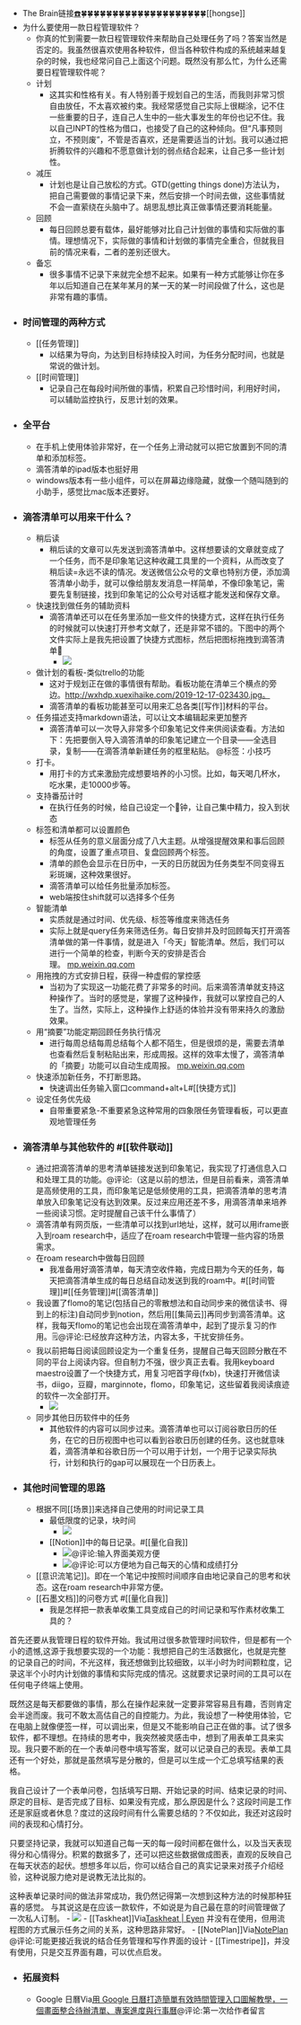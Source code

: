 - The Brain链接[☎️](brain://api.thebrain.com/g7PXu0IyM0ucARb24SvxiA/4uzbLWOuP0yKoSsvPbLoTQ/%E6%BB%B4%E7%AD%94%E6%B8%85%E5%8D%95)🍀🍀🍀🍀🍀🍀🍀🍀🍀🍀🍀🍀🍀🍀🍀🍀🍀🍀🍀🍀[[hongse]]
- 为什么要使用一款日程管理软件？
    - 你真的忙到需要一款日程管理软件来帮助自己处理任务了吗？答案当然是否定的。我虽然很喜欢使用各种软件，但当各种软件构成的系统越来越复杂的时候，我也经常问自己上面这个问题。既然没有那么忙，为什么还需要日程管理软件呢？
    - 计划
        - 这其实和性格有关。有人特别善于规划自己的生活，而我则非常习惯自由放任，不太喜欢被约束。我经常感觉自己实际上很糊涂，记不住一些重要的日子，连自己人生中的一些大事发生的年份也记不住。我以自己INPT的性格为借口，也接受了自己的这种倾向。但“凡事预则立，不预则废”，不管是否喜欢，还是需要适当的计划。我可以通过把折腾软件的兴趣和不愿意做计划的弱点结合起来，让自己多一些计划性。
    - 减压
        - 计划也是让自己放松的方式。GTD(getting things done)方法认为，把自己需要做的事情记录下来，然后安排一个时间去做，这些事情就不会一直萦绕在头脑中了。胡思乱想比真正做事情还要消耗能量。
    - 回顾
        - 每日回顾总要有载体，最好能够对比自己计划做的事情和实际做的事情。理想情况下，实际做的事情和计划做的事情完全重合，但就我目前的情况来看，二者的差别还很大。
    - 备忘
        - 很多事情不记录下来就完全想不起来。如果有一种方式能够让你在多年以后知道自己在某年某月的某一天的某一时间段做了什么，这也是非常有趣的事情。
- ### 时间管理的两种方式
    - [[任务管理]]
        - 以结果为导向，为达到目标持续投入时间，为任务分配时间，也就是常说的做计划。
    - [[时间管理]]
        - 记录自己在每段时间所做的事情，积累自己珍惜时间，利用好时间，可以辅助监控执行，反思计划的效果。
- ### 全平台
    - 在手机上使用体验非常好，在一个任务上滑动就可以把它放置到不同的清单和添加标签。
    - 滴答清单的ipad版本也挺好用
    - windows版本有一些小组件，可以在屏幕边缘隐藏，就像一个随叫随到的小助手，感觉比mac版本还要好。
- ### 滴答清单可以用来干什么？
    - 稍后读
        - 稍后读的文章可以先发送到滴答清单中。这样想要读的文章就变成了一个任务，而不是印象笔记这种收藏工具里的一个资料，从而改变了稍后读=永远不读的情况。发送微信公众号的文章也特别方便，添加滴答清单小助手，就可以像给朋友发消息一样简单，不像印象笔记，需要先复制链接，找到印象笔记的公众号对话框才能发送和保存文章。
    - 快速找到做任务的辅助资料
        - 滴答清单还可以在任务里添加一些文件的快捷方式，这样在执行任务的时候就可以快速打开参考文献了，还是非常不错的。下图中的两个文件实际上是我先把设置了快捷方式图标，然后把图标拖拽到滴答清单
            - ![](https://firebasestorage.googleapis.com/v0/b/firescript-577a2.appspot.com/o/imgs%2Fapp%2Fxinyiheng%2FXXM7aHHjDn.png?alt=media&token=75d03c88-432e-4af5-b643-89742d33a66c)
    - 做计划的看板-类似trello的功能
        - 这对于规划正在做的事情很有帮助。看板功能在清单三个横点的旁边。http://wxhdp.xuexihaike.com/2019-12-17-023430.jpg。
        - 滴答清单的看板功能甚至可以用来汇总各类[[写作]]材料的平台。
    - 任务描述支持markdown语法，可以让文本编辑起来更加整齐
        - 滴答清单可以一次导入非常多个印象笔记文件来供阅读查看。方法如下：先把要倒入导入滴答清单的印象笔记建立一个目录——全选目录，复制——在滴答清单新建任务的框里粘贴。 @标签：小技巧
    - 打卡。
        - 用打卡的方式来激励完成想要培养的小习惯。比如，每天喝几杯水，吃水果，走10000步等。
    - 支持番茄计时
        - 在执行任务的时候，给自己设定一个🍅钟，让自己集中精力，投入到状态
    - 标签和清单都可以设置颜色
        - 标签从任务的意义层面分成了八大主题。从增强提醒效果和事后回顾的角度，设置了重点项目、复盘回顾两个标签。
        - 清单的颜色会显示在日历中，一天的日历就因为任务类型不同变得五彩斑斓，这种效果很好。
        - 滴答清单可以给任务批量添加标签。
        - web端按住shift就可以选择多个任务
    - 智能清单
        - 实质就是通过时间、优先级、标签等维度来筛选任务
        - 实际上就是query任务来筛选任务。每日安排并及时回顾每天打开滴答清单做的第一件事情，就是进入「今天」智能清单。然后，我们可以进行一个简单的检查，判断今天的安排是否合理。 [mp.weixin.qq.com](https://mp.weixin.qq.com/s/j1zoCmskGPqxE21sdCK3wg)
    - 用拖拽的方式安排日程，获得一种虚假的掌控感
        - 当初为了实现这一功能花费了非常多的时间。后来滴答清单就支持这种操作了。当时的感觉是，掌握了这种操作，我就可以掌控自己的人生了。当然，实际上，这种操作上舒适的体验并没有带来持久的激励效果。
    - 用“摘要”功能定期回顾任务执行情况
        - 进行每周总结每周总结每个人都不陌生，但是很烦的是，需要去清单也查看然后复制粘贴出来，形成周报。这样的效率太慢了，滴答清单的「摘要」功能可以自动生成周报。 [mp.weixin.qq.com](https://mp.weixin.qq.com/s/j1zoCmskGPqxE21sdCK3wg)
    - 快速添加新任务，不打断思路。
        - 快速调出任务输入窗口command+alt+L#[[快捷方式]]
    - 设定任务优先级
        - 自带重要紧急-不重要紧急这种常用的四象限任务管理看板，可以更直观地管理任务
- ### 滴答清单与其他软件的 #[[软件联动]]
    - 通过把滴答清单的思考清单链接发送到印象笔记，我实现了打通信息入口和处理工具的功能。@评论:（这是以前的想法，但是目前看来，滴答清单是高频使用的工具，而印象笔记是低频使用的工具，把滴答清单的思考清单放入印象笔记没有达到效果。反过来应用还差不多，用滴答清单来培养一些阅读习惯。定时提醒自己该干什么事情了）
    - 滴答清单有网页版，一些清单可以找到url地址，这样，就可以用iframe嵌入到roam research中，适应了在roam research中管理一些内容的场景需求。
    - 在roam research中做每日回顾
        - 我准备用好滴答清单，每天清空收件箱，完成日期为今天的任务，每天把滴答清单生成的每日总结自动发送到我的roam中。#[[时间管理]]#[[任务管理]]#[[滴答清单]]
    - 我设置了flomo的笔记(包括自己的零散想法和自动同步来的微信读书、得到上的标注)自动同步到notion，然后用[[集简云]]再同步到滴答清单。这样，我每天flomo的笔记也会出现在滴答清单中，起到了提示复习的作用。🗒@评论:已经放弃这种方法，内容太多，干扰安排任务。
    - 我以前把每日阅读回顾设定为一个重复任务，提醒自己每天回顾分散在不同的平台上阅读内容。但自制力不强，很少真正去看。我用keyboard maestro设置了一个快捷方式，用复习吧首字母(fxb)，快速打开微信读书，diigo，豆瓣，marginnote，flomo，印象笔记，这些留着我阅读痕迹的软件一次全部打开。
        - ![](https://firebasestorage.googleapis.com/v0/b/firescript-577a2.appspot.com/o/imgs%2Fapp%2Fxinyiheng%2FMtJ4kIcoUm.png?alt=media&token=45163686-e70c-4b0b-b89d-56732034f61e)
    - 同步其他日历软件中的任务
        - 其他软件的内容可以同步过来。滴答清单也可以订阅谷歌日历的任务，在它的日历视图中也可以看到谷歌日历创建的任务。这也就意味着，滴答清单和谷歌日历一个可以用于计划，一个用于记录实际执行，计划和执行的gap可以展现在一个日历表上。
- ### 其他时间管理的思路
    - 根据不同[[场景]]来选择自己使用的时间记录工具
        - 最低限度的记录，块时间
            - ![](https://firebasestorage.googleapis.com/v0/b/firescript-577a2.appspot.com/o/imgs%2Fapp%2Fxinyiheng%2FhpASfJ9Si7.png?alt=media&token=fb323ff0-6285-447e-ba72-82710813a0c2)
        - [[Notion]]中的每日记录。#[[量化自我]]
            - ![](https://firebasestorage.googleapis.com/v0/b/firescript-577a2.appspot.com/o/imgs%2Fapp%2Fxinyiheng%2FQ3c_hK2vFJ.png?alt=media&token=d0ceab75-8a47-48a7-8593-53faf4e7f978)@评论:输入界面美观方便
            - ![](https://firebasestorage.googleapis.com/v0/b/firescript-577a2.appspot.com/o/imgs%2Fapp%2Fxinyiheng%2FrpGe5nRi8Z.png?alt=media&token=d4d04d46-8ba4-4249-bdaa-e2ed39b51985)@评论:可以方便地为自己每天的心情和成绩打分
    - [[意识流笔记]]。即在一个笔记中按照时间顺序自由地记录自己的思考和状态。这在roam research中非常方便。
    - [[石墨文档]]的问卷方式 #[[量化自我]]
        - 我是怎样把一款表单收集工具变成自己的时间记录和写作素材收集工具的？

首先还要从我管理日程的软件开始。我试用过很多款管理时间软件，但是都有一个小的遗憾,这源于我想要实现的一个功能：我想把自己的生活数据化，也就是完整的记录自己的时间，不光这样，我还想做到比较细致，以半小时为时间颗粒度，记录这半个小时内计划做的事情和实际完成的情况。这就要求记录时间的工具可以在任何电子终端上使用。

既然这是每天都要做的事情，那么在操作起来就一定要非常容易且有趣，否则肯定会半途而废。我可不敢太高估自己的自控能力。为此，我设想了一种使用体验，它在电脑上就像便签一样，可以调出来，但是又不能影响自己正在做的事。试了很多软件，都不理想。在持续的思考中，我突然被灵感击中，想到了用表单工具来实现。我只要不断的在一个表单问卷中填写答案，就可以记录自己的表现。表单工具还有一个好处，那就是虽然填写是分散的，但是可以生成一个汇总填写结果的表格。

我自己设计了一个表单问卷，包括填写日期、开始记录的时间、结束记录的时间、原定的目标、是否完成了目标、如果没有完成，那么原因是什么？这段时间是工作还是家庭或者休息？度过的这段时间有什么需要总结的？不仅如此，我还对这段时间的表现和心情打分。

只要坚持记录，我就可以知道自己每一天的每一段时间都在做什么，以及当天表现得分和心情得分。积累的数据多了，还可以把这些数据做成图表，直观的反映自己在每天状态的起伏。想想多年以后，你可以结合自己的真实记录来对孩子介绍经验，这种说服力绝对是说教无法比拟的。

这种表单记录时间的做法非常成功，我仍然记得第一次想到这种方法的时候那种狂喜的感觉。 与其说这是在应该一款软件，不如说是为自己最在意的时间管理做了一次私人订制。
        - ![](https://firebasestorage.googleapis.com/v0/b/firescript-577a2.appspot.com/o/imgs%2Fapp%2Fxinyiheng%2F6L8ya2rtLQ.png?alt=media&token=7d68493e-0a9b-4397-b766-394cf0daa36c)
    - [[Taskheat]]Via[Taskheat | Eyen](https://eyen.fr/) 并没有在使用，但用流程图的方式展示任务之间的关系，这种思路非常好。
    - [[NotePlan]]Via[NotePlan](https://beta.noteplan.co/)  @评论:可能更接近我说的结合任务管理和写作界面的设计
    - [[Timestripe]]，并没有使用，只是交互界面有趣，可以优点启发。
- ### 拓展资料
    - Google 日曆Via[用 Google 日曆打造簡單有效時間管理入口圖解教學，一個畫面整合待辦清單、專案進度與行事曆](https://www.playpcesor.com/2022/01/google-calendar.html)@评论:第一次给作者留言
